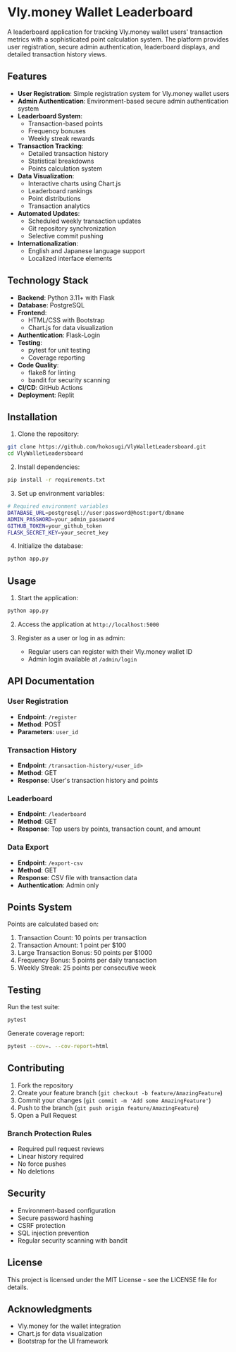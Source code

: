 # Vly.money Wallet Leaderboard

A leaderboard application for tracking Vly.money wallet users' transaction metrics with a sophisticated point calculation system. The platform provides user registration, secure admin authentication, leaderboard displays, and detailed transaction history views.

## Features

- **User Registration**: Simple registration system for Vly.money wallet users
- **Admin Authentication**: Environment-based secure admin authentication system
- **Leaderboard System**: 
  - Transaction-based points
  - Frequency bonuses
  - Weekly streak rewards
- **Transaction Tracking**:
  - Detailed transaction history
  - Statistical breakdowns
  - Points calculation system
- **Data Visualization**:
  - Interactive charts using Chart.js
  - Leaderboard rankings
  - Point distributions
  - Transaction analytics
- **Automated Updates**:
  - Scheduled weekly transaction updates
  - Git repository synchronization
  - Selective commit pushing
- **Internationalization**:
  - English and Japanese language support
  - Localized interface elements

## Technology Stack

- **Backend**: Python 3.11+ with Flask
- **Database**: PostgreSQL
- **Frontend**: 
  - HTML/CSS with Bootstrap
  - Chart.js for data visualization
- **Authentication**: Flask-Login
- **Testing**: 
  - pytest for unit testing
  - Coverage reporting
- **Code Quality**:
  - flake8 for linting
  - bandit for security scanning
- **CI/CD**: GitHub Actions
- **Deployment**: Replit

## Installation

1. Clone the repository:
```bash
git clone https://github.com/hokosugi/VlyWalletLeadersboard.git
cd VlyWalletLeadersboard
```

2. Install dependencies:
```bash
pip install -r requirements.txt
```

3. Set up environment variables:
```bash
# Required environment variables
DATABASE_URL=postgresql://user:password@host:port/dbname
ADMIN_PASSWORD=your_admin_password
GITHUB_TOKEN=your_github_token
FLASK_SECRET_KEY=your_secret_key
```

4. Initialize the database:
```bash
python app.py
```

## Usage

1. Start the application:
```bash
python app.py
```

2. Access the application at `http://localhost:5000`

3. Register as a user or log in as admin:
   - Regular users can register with their Vly.money wallet ID
   - Admin login available at `/admin/login`

## API Documentation

### User Registration
- **Endpoint**: `/register`
- **Method**: POST
- **Parameters**: `user_id`

### Transaction History
- **Endpoint**: `/transaction-history/<user_id>`
- **Method**: GET
- **Response**: User's transaction history and points

### Leaderboard
- **Endpoint**: `/leaderboard`
- **Method**: GET
- **Response**: Top users by points, transaction count, and amount

### Data Export
- **Endpoint**: `/export-csv`
- **Method**: GET
- **Response**: CSV file with transaction data
- **Authentication**: Admin only

## Points System

Points are calculated based on:
1. Transaction Count: 10 points per transaction
2. Transaction Amount: 1 point per $100
3. Large Transaction Bonus: 50 points per $1000
4. Frequency Bonus: 5 points per daily transaction
5. Weekly Streak: 25 points per consecutive week

## Testing

Run the test suite:
```bash
pytest
```

Generate coverage report:
```bash
pytest --cov=. --cov-report=html
```

## Contributing

1. Fork the repository
2. Create your feature branch (`git checkout -b feature/AmazingFeature`)
3. Commit your changes (`git commit -m 'Add some AmazingFeature'`)
4. Push to the branch (`git push origin feature/AmazingFeature`)
5. Open a Pull Request

### Branch Protection Rules
- Required pull request reviews
- Linear history required
- No force pushes
- No deletions

## Security

- Environment-based configuration
- Secure password hashing
- CSRF protection
- SQL injection prevention
- Regular security scanning with bandit

## License

This project is licensed under the MIT License - see the LICENSE file for details.

## Acknowledgments

- Vly.money for the wallet integration
- Chart.js for data visualization
- Bootstrap for the UI framework

